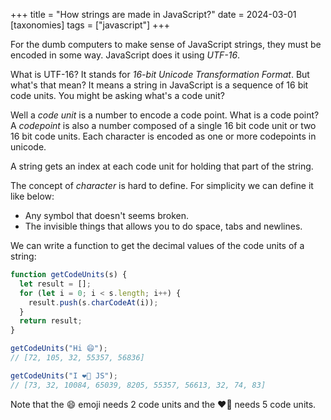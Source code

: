 +++
title = "How strings are made in JavaScript?"
date = 2024-03-01
[taxonomies]
tags = ["javascript"]
+++

For the dumb computers to make sense of JavaScript strings, they must be encoded in some way. JavaScript does it using _UTF-16_.

What is UTF-16? It stands for _16-bit Unicode Transformation Format_. But what's that mean? It means a string in JavaScript is a sequence of 16 bit code units. You might be asking what's a code unit?

Well a _code unit_ is a number to encode a code point. What is a code point? A _codepoint_ is also a number composed of a single 16 bit code unit or two 16 bit code units. Each character is encoded as one or more codepoints in unicode.

A string gets an index at each code unit for holding that part of the string.

The concept of _character_ is hard to define. For simplicity we can define it like below:

- Any symbol that doesn't seems broken.
- The invisible things that allows you to do space, tabs and newlines.

We can write a function to get the decimal values of the code units of a string:

```js
function getCodeUnits(s) {
  let result = [];
  for (let i = 0; i < s.length; i++) {
    result.push(s.charCodeAt(i));
  }
  return result;
}

getCodeUnits("Hi 😄");
// [72, 105, 32, 55357, 56836]

getCodeUnits("I ❤️‍🔥 JS");
// [73, 32, 10084, 65039, 8205, 55357, 56613, 32, 74, 83]
```

Note that the 😄 emoji needs 2 code units and the ❤️‍🔥 needs 5 code units.
